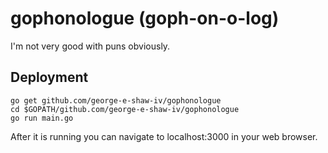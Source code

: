 # gophonologue (goph-on-o-log)
I'm not very good with puns obviously.

## Deployment
```shell
go get github.com/george-e-shaw-iv/gophonologue
cd $GOPATH/github.com/george-e-shaw-iv/gophonologue
go run main.go
```

After it is running you can navigate to localhost:3000 in your web browser.
